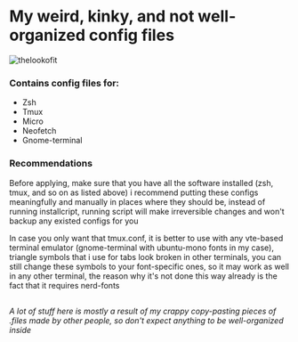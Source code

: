 
# My weird, kinky, and not well-organized config files

![thelookofit](https://user-images.githubusercontent.com/51455723/170556296-3d1d0a80-94d7-4b6b-b7e1-a505c0bbe10f.png)

### Contains config files for:
- Zsh
- Tmux
- Micro
- Neofetch
- Gnome-terminal

### Recommendations 
Before applying, make sure that you have all the software installed (zsh, tmux, and so on as listed above)
i recommend putting these configs meaningfully and manually in places where they should be, instead of running installcript, running script will make irreversible changes and won't backup any existed configs for you

In case you only want that tmux.conf, it is better to use with any vte-based terminal emulator (gnome-terminal with ubuntu-mono fonts in my case), triangle symbols that i use for tabs look broken in other terminals, you can still change these symbols to your font-specific ones, so it may work as well in any other terminal, the reason why it's not done this way already is the fact that it requires nerd-fonts

##
###### *A lot of stuff here is mostly a result of my crappy copy-pasting pieces of .files made by other people, so don't expect anything to be well-organized inside*
